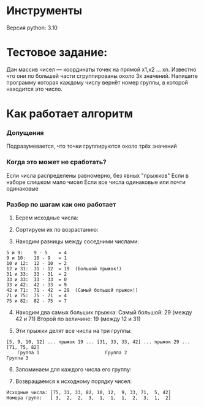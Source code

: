 # Инструменты
Версия python: 3.10


# Тестовое задание:

Дан массив чисел — координаты точек на прямой x1,x2 … xn. 
Известно что они по большей части сгруппированы около 3х значений. 
Напишите программу которая каждому числу вернёт номер группы, в которой находится это число. 

# Как работает алгоритм

### Допущения
Подразумевается, что точки группируются около трёх значений
### Когда это может не сработать?

Если числа распределены равномерно, без явных "прыжков"
Если в наборе слишком мало чисел
Если все числа одинаковые или почти одинаковые

### Разбор по шагам как оно работает

1. Берем исходные числа:

2. Сортируем их по возрастанию:

3. Находим разницы между соседними числами:

```commandline
5 и 9:    9 - 5    = 4
9 и 10:   10 - 9   = 1
10 и 12:  12 - 10  = 2
12 и 31:  31 - 12  = 19  (Большой прыжок!)
31 и 33:  33 - 31  = 2
33 и 33:  33 - 33  = 0
33 и 42:  42 - 33  = 9
42 и 71:  71 - 42  = 29  (Самый большой прыжок!)
71 и 75:  75 - 71  = 4
75 и 82:  82 - 75  = 7
```
4. Находим два самых больших прыжка:
Самый большой: 29 (между 42 и 71)
Второй по величине: 19 (между 12 и 31)

5. Эти прыжки делят все числа на три группы:

```commandline
[5, 9, 10, 12] ... прыжок 19 ... [31, 33, 33, 42] ... прыжок 29 ... [71, 75, 82]
    Группа 1                        Группа 2                           Группа 3
```                       

6. Запоминаем для каждого числа его группу:


7. Возвращаемся к исходному порядку чисел:

```commandline
Исходные числа: [75, 31, 33, 82, 10, 12,  9, 33, 71,  5, 42]
Номера групп:   [ 3,  2,  2,  3,  1,  1,  1,  2,  3,  1,  2]
```
